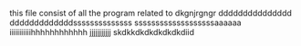 this file consist of all the program related to
dkgnjrgngr
ddddddddddddddd
dddddddddddddssssssssssssss
sssssssssssssssssssaaaaaa
iiiiiiiiiiihhhhhhhhhhhh
jjjjjjjjjjj
skdkkdkdkdkdkdkdiid

